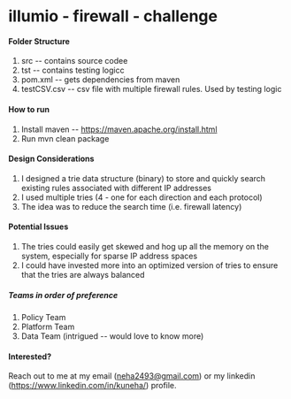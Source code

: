 # illumio - firewall - challenge

#### Folder Structure
1. src -- contains source codee
2. tst -- contains testing logicc
3. pom.xml -- gets dependencies from maven
4. testCSV.csv -- csv file with multiple firewall rules. Used by testing logic

#### How to run
1. Install maven -- https://maven.apache.org/install.html
2. Run mvn clean package

#### Design Considerations
1. I designed a trie data structure (binary) to store and quickly search existing rules associated with different IP addresses
2. I used multiple tries (4 - one for each direction and each protocol)
3. The idea was to reduce the search time (i.e. firewall latency)

#### Potential Issues
1. The tries could easily get skewed and hog up all the memory on the system, especially for sparse IP address spaces 
2. I could have invested more into an optimized version of tries to ensure that the tries are always balanced


##### Teams in order of preference

1. Policy Team
2. Platform Team
3. Data Team (intrigued -- would love to know more)

#### Interested?
Reach out to me at my email (neha2493@gmail.com) or my linkedin (https://www.linkedin.com/in/kuneha/) profile. 